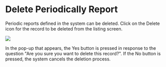 # Delete Periodically Report

Periodic reports defined in the system can be deleted. Click on the Delete icon for the record to be deleted from the listing screen.



![](<../../.gitbook/assets/scheduled\_delete (1).PNG>)

In the pop-up that appears, the Yes button is pressed in response to the question "Are you sure you want to delete this record?". If the No button is pressed, the system cancels the deletion process.
